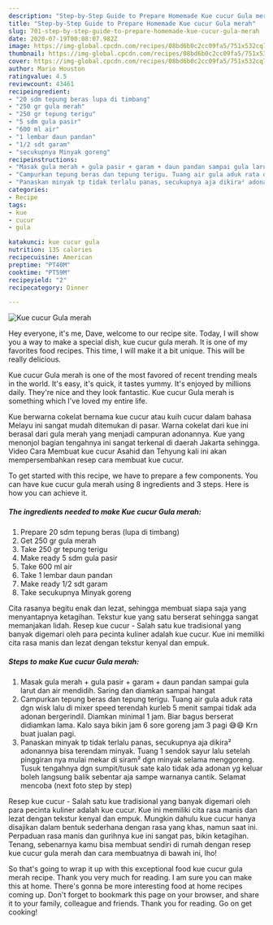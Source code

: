 ```yaml
---
description: "Step-by-Step Guide to Prepare Homemade Kue cucur Gula merah"
title: "Step-by-Step Guide to Prepare Homemade Kue cucur Gula merah"
slug: 701-step-by-step-guide-to-prepare-homemade-kue-cucur-gula-merah
date: 2020-07-19T00:08:07.982Z
image: https://img-global.cpcdn.com/recipes/08bd6b0c2cc09fa5/751x532cq70/kue-cucur-gula-merah-foto-resep-utama.jpg
thumbnail: https://img-global.cpcdn.com/recipes/08bd6b0c2cc09fa5/751x532cq70/kue-cucur-gula-merah-foto-resep-utama.jpg
cover: https://img-global.cpcdn.com/recipes/08bd6b0c2cc09fa5/751x532cq70/kue-cucur-gula-merah-foto-resep-utama.jpg
author: Mario Houston
ratingvalue: 4.5
reviewcount: 43461
recipeingredient:
- "20 sdm tepung beras lupa di timbang"
- "250 gr gula merah"
- "250 gr tepung terigu"
- "5 sdm gula pasir"
- "600 ml air"
- "1 lembar daun pandan"
- "1/2 sdt garam"
- "secukupnya Minyak goreng"
recipeinstructions:
- "Masak gula merah + gula pasir + garam + daun pandan sampai gula larut dan air mendidih. Saring dan diamkan sampai hangat"
- "Campurkan tepung beras dan tepung terigu. Tuang air gula aduk rata dgn wisk lalu di mixer speed terendah kurleb 5 menit sampai tidak ada adonan bergerindil. Diamkan minimal 1 jam. Biar bagus berserat didiamkan lama. Kalo saya bikin jam 6 sore goreng jam 3 pagi 😅😄 Krn buat jualan pagi."
- "Panaskan minyak tp tidak terlalu panas, secukupnya aja dikira² adonannya bisa terendam minyak. Tuang 1 sendok sayur lalu setelah pinggiran nya mulai mekar di siram² dgn minyak selama menggoreng. Tusuk tengahnya dgn sumpit/tusuk sate kalo tidak ada adonan yg keluar boleh langsung balik sebentar aja sampe warnanya cantik. Selamat mencoba (next foto step by step)"
categories:
- Recipe
tags:
- kue
- cucur
- gula

katakunci: kue cucur gula 
nutrition: 135 calories
recipecuisine: American
preptime: "PT40M"
cooktime: "PT59M"
recipeyield: "2"
recipecategory: Dinner

---
```



![Kue cucur Gula merah](https://img-global.cpcdn.com/recipes/08bd6b0c2cc09fa5/751x532cq70/kue-cucur-gula-merah-foto-resep-utama.jpg)

Hey everyone, it's me, Dave, welcome to our recipe site. Today, I will show you a way to make a special dish, kue cucur gula merah. It is one of my favorites food recipes. This time, I will make it a bit unique. This will be really delicious.

Kue cucur Gula merah is one of the most favored of recent trending meals in the world. It's easy, it's quick, it tastes yummy. It's enjoyed by millions daily. They're nice and they look fantastic. Kue cucur Gula merah is something which I've loved my entire life.

Kue berwarna cokelat bernama kue cucur atau kuih cucur dalam bahasa Melayu ini sangat mudah ditemukan di pasar. Warna cokelat dari kue ini berasal dari gula merah yang menjadi campuran adonannya. Kue yang menonjol bagian tengahnya ini sangat terkenal di daerah Jakarta sehingga. Video Cara Membuat kue cucur Asahid dan Tehyung kali ini akan mempersembahkan resep cara membuat kue cucur.


To get started with this recipe, we have to prepare a few components. You can have kue cucur gula merah using 8 ingredients and 3 steps. Here is how you can achieve it.

<!--inarticleads1-->

##### The ingredients needed to make Kue cucur Gula merah:

1. Prepare 20 sdm tepung beras (lupa di timbang)
1. Get 250 gr gula merah
1. Take 250 gr tepung terigu
1. Make ready 5 sdm gula pasir
1. Take 600 ml air
1. Take 1 lembar daun pandan
1. Make ready 1/2 sdt garam
1. Take secukupnya Minyak goreng


Cita rasanya begitu enak dan lezat, sehingga membuat siapa saja yang menyantapnya ketagihan. Tekstur kue yang satu berserat sehingga sangat memanjakan lidah. Resep kue cucur - Salah satu kue tradisional yang banyak digemari oleh para pecinta kuliner adalah kue cucur. Kue ini memiliki cita rasa manis dan lezat dengan tekstur kenyal dan empuk. 

<!--inarticleads2-->

##### Steps to make Kue cucur Gula merah:

1. Masak gula merah + gula pasir + garam + daun pandan sampai gula larut dan air mendidih. Saring dan diamkan sampai hangat
1. Campurkan tepung beras dan tepung terigu. Tuang air gula aduk rata dgn wisk lalu di mixer speed terendah kurleb 5 menit sampai tidak ada adonan bergerindil. Diamkan minimal 1 jam. Biar bagus berserat didiamkan lama. Kalo saya bikin jam 6 sore goreng jam 3 pagi 😅😄 Krn buat jualan pagi.
1. Panaskan minyak tp tidak terlalu panas, secukupnya aja dikira² adonannya bisa terendam minyak. Tuang 1 sendok sayur lalu setelah pinggiran nya mulai mekar di siram² dgn minyak selama menggoreng. Tusuk tengahnya dgn sumpit/tusuk sate kalo tidak ada adonan yg keluar boleh langsung balik sebentar aja sampe warnanya cantik. Selamat mencoba (next foto step by step)


Resep kue cucur - Salah satu kue tradisional yang banyak digemari oleh para pecinta kuliner adalah kue cucur. Kue ini memiliki cita rasa manis dan lezat dengan tekstur kenyal dan empuk. Mungkin dahulu kue cucur hanya disajikan dalam bentuk sederhana dengan rasa yang khas, namun saat ini. Perpaduan rasa manis dan gurihnya kue ini sangat pas, bikin ketagihan. Tenang, sebenarnya kamu bisa membuat sendiri di rumah dengan resep kue cucur gula merah dan cara membuatnya di bawah ini, lho! 

So that's going to wrap it up with this exceptional food kue cucur gula merah recipe. Thank you very much for reading. I am sure you can make this at home. There's gonna be more interesting food at home recipes coming up. Don't forget to bookmark this page on your browser, and share it to your family, colleague and friends. Thank you for reading. Go on get cooking!
